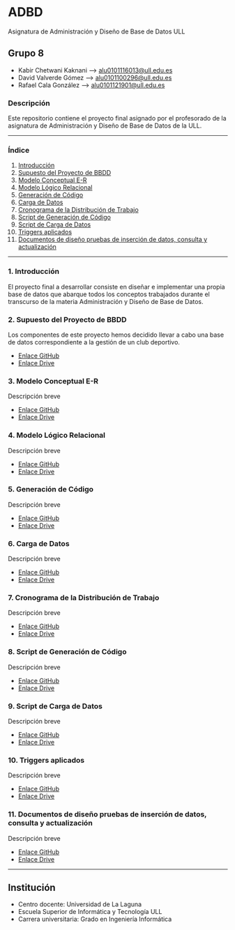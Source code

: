 # ADBD
Asignatura de Administración y Diseño de Base de Datos ULL

## Grupo 8
- Kabir Chetwani Kaknani --> <alu0101116013@ull.edu.es>
- David Valverde Gómez --> <alu0101100296@ull.edu.es>
- Rafael Cala González --> <alu0101121901@ull.edu.es>

### Descripción
Este repositorio contiene el proyecto final asignado por el profesorado de la asignatura de Administración y Diseño de Base de Datos de la ULL.

___

### Índice

1. [Introducción](#id1)
2. [Supuesto del Proyecto de BBDD](#id2)
3. [Modelo Conceptual E-R](#id3)
4. [Modelo Lógico Relacional](#id4)
5. [Generación de Código](#id5)
6. [Carga de Datos](#id6)
7. [Cronograma de la Distribución de Trabajo](#id7)
8. [Script de Generación de Código](#id8)
9. [Script de Carga de Datos](#id9)
10. [Triggers aplicados](#id10)
11. [Documentos de diseño pruebas de inserción de datos, consulta y actualización](#id11)

___


### 1. Introducción <a name="id1"></a>
El proyecto final a desarrollar consiste en diseñar e implementar una propia base de datos que abarque todos los conceptos trabajados durante el transcurso de la materia Administración y Diseño de Base de Datos.

### 2. Supuesto del Proyecto de BBDD <a name="id2"></a>
Los componentes de este proyecto hemos decidido llevar a cabo una base de datos correspondiente a la gestión de un club deportivo.
- [Enlace GitHub](https://github.com/alu0101116013/ADBD_GRUPO-8/blob/master/Documentos%20del%20Proyecto/Supuesto%20del%20proyecto%20de%20BBDD.pdf)
- [Enlace Drive](https://drive.google.com/file/d/14hSgZ9raKDNAWRXl9-eUyaml0oNe0_RK/view?usp=sharing)
 
### 3. Modelo Conceptual E-R <a name="id3"></a>
Descripción breve
- [Enlace GitHub](https://github.com/alu0101116013/ADBD_GRUPO-8/blob/master/Documentos%20del%20Proyecto/Modelo%20E-R.pdf)
- [Enlace Drive](https://drive.google.com/file/d/1p6va2wQwCAbSfThFObRP6R2zDlyJyIuS/view?usp=sharing)

### 4. Modelo Lógico Relacional <a name="id4"></a>
Descripción breve
- [Enlace GitHub]()
- [Enlace Drive]()

### 5. Generación de Código <a name="id5"></a>
Descripción breve
- [Enlace GitHub]()
- [Enlace Drive]()

### 6. Carga de Datos <a name="id6"></a>
Descripción breve
- [Enlace GitHub]()
- [Enlace Drive]()

### 7. Cronograma de la Distribución de Trabajo <a name="id7"></a>
Descripción breve
- [Enlace GitHub]()
- [Enlace Drive]()

### 8. Script de Generación de Código <a name="id8"></a>
Descripción breve
- [Enlace GitHub]()
- [Enlace Drive]()

### 9. Script de Carga de Datos <a name="id9"></a>
Descripción breve
- [Enlace GitHub]()
- [Enlace Drive]()

### 10. Triggers aplicados <a name="id10"></a>
Descripción breve
- [Enlace GitHub]()
- [Enlace Drive]()

### 11. Documentos de diseño pruebas de inserción de datos, consulta y actualización <a name="id11"></a>
Descripción breve
- [Enlace GitHub]()
- [Enlace Drive]()

___

## Institución
* Centro docente: Universidad de La Laguna
* Escuela Superior de Informática y Tecnología ULL
* Carrera universitaria: Grado en Ingeniería Informática
